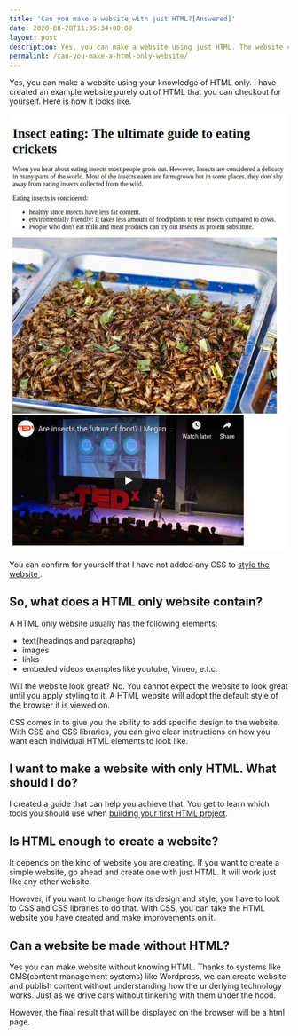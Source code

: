 ```yaml
---
title: 'Can you make a website with just HTML?[Answered]'
date: 2020-08-20T11:35:34+00:00
layout: post
description: Yes, you can make a website using just HTML. The website can have text, links, pictures, videos and audio. You can then use CSS to make it look better. You can checkout an example of how a HTML only website would look like.
permalink: /can-you-make-a-html-only-website/
---
```


Yes, you can make a website using your knowledge of HTML only. I have created an example website purely out of HTML that you can checkout for yourself. Here is how it looks like.

<img src="https://github.com/avicndugu/practice-projects-html/blob/master/cricket-eating/screenshots/with-youtube.jpg?raw=true" alt="Screenshot of HTML only website"/>

You can confirm for yourself that I have not added any CSS to <a href="https://avicndugu.github.io/practice-projects-html/cricket-eating/index.html" target="_blank">style the website </a>.

## So, what does a HTML only website contain?
A HTML only website usually has the following elements: 
    
- text(headings and paragraphs)
- images
- links
- embeded videos examples like youtube, Vimeo, e.t.c.

Will the website look great?
No. You cannot expect the website to look great until you apply styling to it. A HTML website will adopt the default style of the browser it is viewed on.

CSS comes in to give you the ability to add specific design to the website. With CSS and CSS libraries, you can give clear instructions on how you want each individual HTML elements to look like. 

## I want to make a website with only HTML. What should I do?
I created a guide that can help you achieve that. You get to learn which tools you should use when [building your first HTML project](/create-a-web-page-using-html/).

## Is HTML enough to create a website?
It depends on the kind of website you are creating. If you want to create a simple website, go ahead and create one with just HTML. It will work just like any other website.

However, if you want to change how its design and style, you have to look to CSS and CSS libraries to do that. With CSS, you can take the HTML website you have created and make improvements on it.

## Can a website be made without HTML?
Yes you can make website without knowing HTML. Thanks to systems like CMS(content management systems) like Wordpress, we can create website and publish content without understanding how the underlying technology works. Just as we drive cars without tinkering with them under the hood.

However, the final result that will be displayed on the browser will be a html page.

